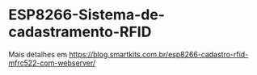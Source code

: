 # ESP8266-Sistema-de-cadastramento-RFID
Mais detalhes em https://blog.smartkits.com.br/esp8266-cadastro-rfid-mfrc522-com-webserver/
